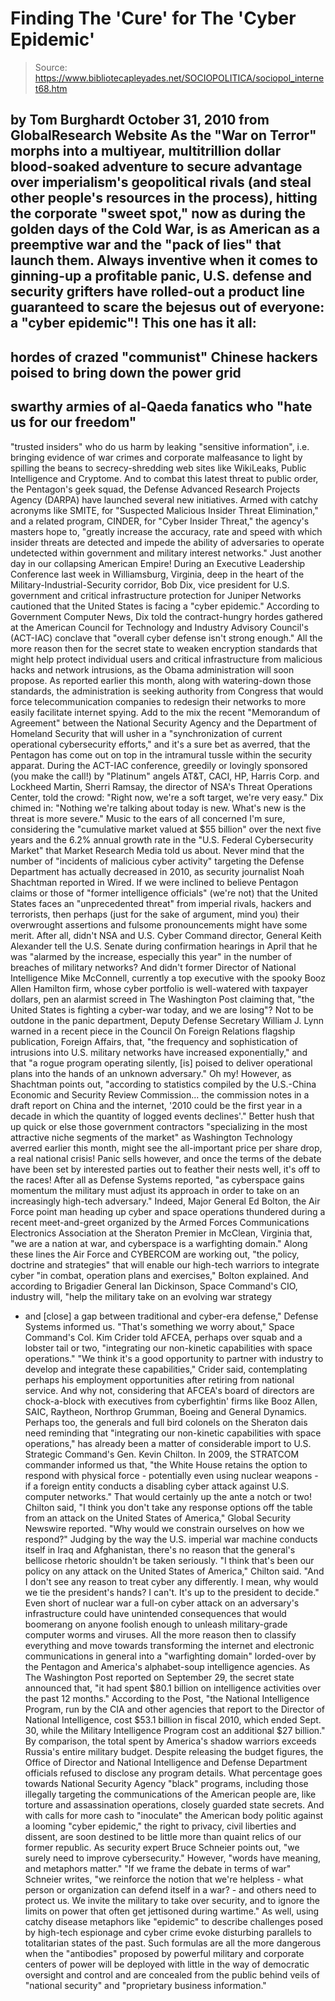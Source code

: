 # Finding The 'Cure' for The 'Cyber Epidemic'

> Source: https://www.bibliotecapleyades.net/SOCIOPOLITICA/sociopol_internet68.htm

by Tom Burghardt
October 31, 2010
from
GlobalResearch Website
As the "War on Terror" morphs into a
multiyear, multitrillion dollar blood-soaked adventure to secure advantage over
imperialism's geopolitical rivals (and steal other people's resources in the
process), hitting the corporate "sweet spot," now as during the golden days
of the Cold War, is as American as a preemptive war and the "pack of lies"
that launch them.
Always inventive when it comes to ginning-up a profitable panic, U.S.
defense and security grifters have rolled-out a product line guaranteed to
scare the bejesus out of everyone: a "cyber epidemic"!
This one has it all:
-
hordes of crazed "communist" Chinese hackers poised to
bring down the power grid
-
swarthy armies of al-Qaeda fanatics who "hate us
for our freedom"
-
"trusted insiders" who do us harm by leaking "sensitive
information", i.e. bringing evidence of war crimes and corporate malfeasance
to light by spilling the beans to secrecy-shredding web sites like
WikiLeaks,
Public Intelligence and
Cryptome.
And to combat this latest threat to public order, the Pentagon's geek squad,
the Defense Advanced Research Projects Agency (DARPA) have launched several
new initiatives.
Armed with catchy acronyms like
SMITE, for "Suspected Malicious Insider
Threat Elimination," and a related program,
CINDER, for "Cyber Insider
Threat," the agency's masters hope to,
"greatly increase the accuracy, rate
and speed with which insider threats are detected and impede the ability of
adversaries to operate undetected within government and military interest
networks."
Just another day in our collapsing American Empire!
During an Executive Leadership Conference last week in Williamsburg,
Virginia, deep in the heart of the Military-Industrial-Security corridor, Bob Dix, vice president for U.S. government and critical infrastructure
protection for Juniper Networks cautioned that the United States is facing a
"cyber epidemic."
According to
Government Computer News, Dix told the contract-hungry hordes
gathered at the American Council for Technology and Industry Advisory Council's
(ACT-IAC) conclave that "overall cyber defense isn't strong enough."
All the more reason then for the secret state to weaken encryption standards
that might help protect individual users and critical infrastructure from
malicious hacks and network intrusions, as the
Obama administration will
soon propose.
As reported earlier this month, along with watering-down those standards,
the administration is seeking authority from Congress that would force
telecommunication companies to redesign their networks to more easily
facilitate internet spying.
Add to the mix the recent "Memorandum of Agreement" between the National
Security Agency and the Department of Homeland Security that will usher in a
"synchronization of current operational cybersecurity efforts," and it's a
sure bet
as averred, that the Pentagon has come out on top in the
intramural tussle within the security apparat.
During the ACT-IAC
conference, greedily or lovingly sponsored (you make the
call!) by "Platinum" angels AT&T, CACI, HP, Harris Corp. and Lockheed
Martin, Sherri Ramsay, the director of NSA's Threat Operations Center, told
the crowd:
"Right now, we're a soft target, we're very easy."
Dix chimed in:
"Nothing we're talking about today is new. What's new is the
threat is more severe."
Music to the ears of all concerned I'm sure, considering the "cumulative
market valued at $55 billion" over the next five years and the 6.2% annual
growth rate in the "U.S. Federal Cybersecurity Market" that Market Research
Media
told us about.
Never mind that the number of "incidents of malicious cyber activity"
targeting the Defense Department has actually decreased in 2010, as security
journalist Noah Shachtman
reported in Wired.
If we were inclined to believe Pentagon claims or those of "former
intelligence officials" (we're not) that the United States faces an
"unprecedented threat" from imperial rivals, hackers and terrorists, then
perhaps (just for the sake of argument, mind you) their overwrought
assertions and fulsome pronouncements might have some merit.
After all, didn't NSA and U.S. Cyber Command director, General Keith
Alexander tell the U.S. Senate during confirmation hearings in April that he
was "alarmed by the increase, especially this year" in the number of
breaches of military networks?
And didn't former Director of National Intelligence Mike McConnell,
currently a top executive with the spooky Booz Allen Hamilton firm, whose
cyber portfolio is well-watered with taxpayer dollars, pen an alarmist
screed in The Washington Post
claiming that,
"the United States is fighting a
cyber-war today, and we are losing"?
Not to be outdone in the panic department, Deputy Defense Secretary William
J. Lynn warned in a recent piece in the
Council On Foreign Relations
flagship publication,
Foreign Affairs, that,
"the frequency and
sophistication of intrusions into U.S. military networks have increased
exponentially," and that "a rogue program operating silently, [is] poised to
deliver operational plans into the hands of an unknown adversary."
Oh my!
However, as Shachtman points out,
"according to statistics compiled by the
U.S.-China Economic and Security Review Commission... the commission notes
in a draft report on China and the internet, '2010 could be the first year
in a decade in which the quantity of logged events declines'."
Better hush that up quick or else those government contractors "specializing
in the most attractive niche segments of the market" as Washington
Technology
averred earlier this month, might see the all-important price per
share drop, a real national crisis!
Panic sells however, and once the terms of the debate have been set by
interested parties out to feather their nests well, it's off to the races!
After all as Defense Systems
reported,
"as cyberspace gains momentum the
military must adjust its approach in order to take on an increasingly
high-tech adversary."
Indeed, Major General Ed Bolton, the Air Force point man heading up
cyber
and space operations thundered during a recent
meet-and-greet organized by
the Armed Forces Communications Electronics Association at the Sheraton
Premier in McClean, Virginia that,
"we are a nation at war, and cyberspace is
a warfighting domain."
Along these lines the Air Force and CYBERCOM are working out,
"the policy,
doctrine and strategies" that will enable our high-tech warriors to
integrate cyber "in combat, operation plans and exercises," Bolton
explained.
And according to Brigadier General Ian Dickinson, Space Command's CIO,
industry will,
"help the military take on an evolving war strategy
- and
[close] a gap between traditional and cyber-era defense," Defense Systems
informed us.
"That's something we worry about," Space Command's Col. Kim Crider told
AFCEA, perhaps over squab and a lobster tail or two, "integrating our
non-kinetic capabilities with space operations."
"We think it's a good opportunity to partner with industry to develop and
integrate these capabilities," Crider said, contemplating perhaps his
employment opportunities after retiring from national service.
And why not, considering that AFCEA's board of directors are chock-a-block
with executives from cyberfightin' firms like Booz Allen, SAIC, Raytheon,
Northrop Grumman, Boeing and General Dynamics.
Perhaps too, the generals and full bird colonels on the Sheraton dais need
reminding that "integrating our non-kinetic capabilities with space
operations," has already been a matter of considerable import to U.S.
Strategic Command's Gen. Kevin Chilton.
In 2009, the STRATCOM commander informed us that,
"the White House retains
the option to respond with physical force - potentially even using nuclear
weapons - if a foreign entity conducts a disabling cyber attack against U.S.
computer networks."
That would certainly up the ante a notch or two!
Chilton said,
"I think you don't take any response options off the table
from an attack on the United States of America," Global Security Newswire
reported. "Why would we constrain ourselves on how we respond?"
Judging by the way the U.S. imperial war machine conducts itself in Iraq and
Afghanistan, there's no reason that the general's bellicose rhetoric
shouldn't be taken seriously.
"I think that's been our policy on any attack on the United States of
America," Chilton said. "And I don't see any reason to treat cyber any
differently. I mean, why would we tie the president's hands? I can't. It's
up to the president to decide."
Even short of nuclear war a full-on cyber attack on an adversary's
infrastructure could have unintended consequences that would boomerang on
anyone foolish enough to unleash military-grade computer worms and viruses.
All the more reason then to classify everything and move towards
transforming the internet and electronic communications in general into a "warfighting
domain" lorded-over by the Pentagon and America's alphabet-soup intelligence
agencies.
As The Washington Post
reported on September 29, the secret state announced
that,
"it had spent $80.1 billion on intelligence activities over the past 12
months."
According to the Post,
"the National Intelligence Program, run by the CIA
and other agencies that report to the Director of National Intelligence,
cost $53.1 billion in fiscal 2010, which ended Sept. 30, while the Military
Intelligence Program cost an additional $27 billion."
By comparison, the total spent by America's shadow warriors exceeds Russia's
entire military budget.
Despite releasing the budget figures, the Office of Director and National
Intelligence and Defense Department officials refused to disclose any
program details.
What percentage goes towards
National Security Agency "black" programs,
including those illegally targeting the communications of the American
people are, like torture and assassination operations, closely guarded state
secrets.
And with calls for more cash to "inoculate" the American body politic
against a looming "cyber epidemic," the right to privacy, civil liberties
and dissent, are soon destined to be little more than quaint relics of our
former republic.
As security expert Bruce Schneier
points out,
"we surely need to improve cybersecurity."
However, "words have meaning, and metaphors matter."
"If we frame the debate in terms of war" Schneier writes, "we reinforce the
notion that we're helpless - what person or organization can defend itself in
a war? - and others need to protect us. We invite the military to take over
security, and to ignore the limits on power that often get jettisoned during
wartime."
As well, using catchy disease metaphors like "epidemic" to describe
challenges posed by high-tech espionage and cyber crime evoke disturbing
parallels to totalitarian states of the past.
Such formulas are all the more dangerous when the "antibodies" proposed by
powerful military and corporate centers of power will be deployed with
little in the way of democratic oversight and control and are concealed from
the public behind veils of "national security" and "proprietary business
information."
